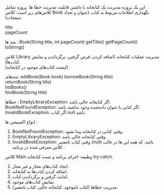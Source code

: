 این یک پروژه مدیریت یک کتابخانه با داشتن قابلیت مدیریت خطا ها.
پروژه شامل کلاس‌های زیر است:
 کلاس Book 
 نگهداری اطلاعات مربوط به کتاب (عنوان و تعداد صفحات).  

title   
pageCount  

متد ها :
Book(String title, int pageCount) 
getTitle() 
getPageCount()  
toString()

 کلاس Library 
 مدیریت عملیات کتابخانه (اضافه کردن، قرض گرفتن، برگرداندن و نمایش کتاب‌ها).  
 (لیست کتاب‌های موجود در کتابخانه)  

متدهای:
addBook(Book book) 
borrowBook(String title)  
returnBook(String title)  
listBooks()   
findBook(String title)

خطاها :
EmptyLibraryException: اگر کتابخانه خالی باشد.  
BookNotFoundException: اگر کتابی با عنوان داده‌شده وجود نداشته باشد.  
InvalidBookException: اگر کتاب null باشد.

انواع اکسپشن ها :  
1. BookNotFoundException: وقتی کتابی در کتابخانه پیدا نشود.  
2. EmptyLibraryException: وقتی کتابخانه خالی باشد.  
3. InvalidBookException: وقتی کتاب نامعتبر (null) باشد.
   که همه این ها در غالب کلاس معرفی شده در برنامه .


کلاس Main
 وظیفه: اجرای برنامه و تست کتابخانه try-catch.  
1. ایجاد کتاب‌های مجاز و غیر مجاز.
2. اضافه کردن کتاب‌ها به کتابخانه.  
3. امانت گرفتن و برگرداندن کتاب.  
4. نمایش کتاب‌های موجود.  
5. مدیریت خطاها (کتاب ناموجود، کتابخانه خالی، کتاب نامعتبر).
